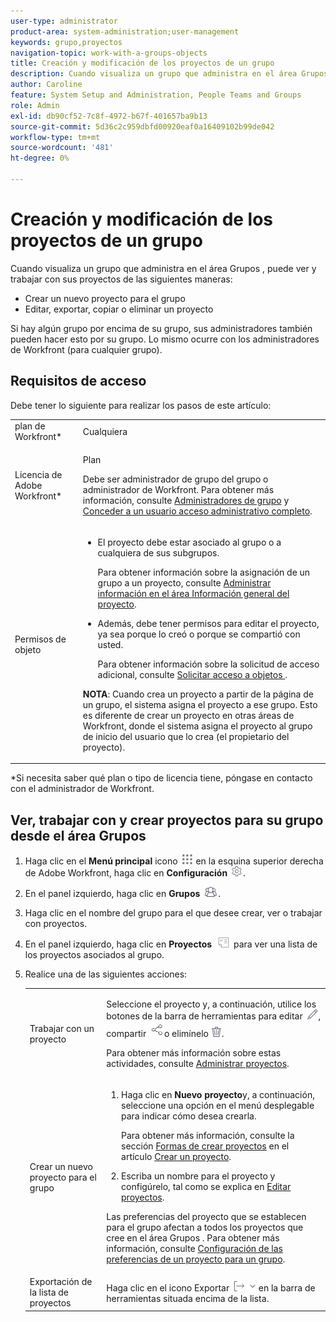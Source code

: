 ```yaml
---
user-type: administrator
product-area: system-administration;user-management
keywords: grupo,proyectos
navigation-topic: work-with-a-groups-objects
title: Creación y modificación de los proyectos de un grupo
description: Cuando visualiza un grupo que administra en el área Grupos, puede crear, editar, exportar, copiar y eliminar los proyectos del grupo.
author: Caroline
feature: System Setup and Administration, People Teams and Groups
role: Admin
exl-id: db90cf52-7c8f-4972-b67f-401657ba9b13
source-git-commit: 5d36c2c959dbfd00920eaf0a16409102b99de042
workflow-type: tm+mt
source-wordcount: '481'
ht-degree: 0%

---
```


# Creación y modificación de los proyectos de un grupo

Cuando visualiza un grupo que administra en el área Grupos , puede ver y trabajar con sus proyectos de las siguientes maneras:

* Crear un nuevo proyecto para el grupo
* Editar, exportar, copiar o eliminar un proyecto

Si hay algún grupo por encima de su grupo, sus administradores también pueden hacer esto por su grupo. Lo mismo ocurre con los administradores de Workfront (para cualquier grupo).

## Requisitos de acceso

Debe tener lo siguiente para realizar los pasos de este artículo:

<table style="table-layout:auto"> 
 <col> 
 <col> 
 <tbody> 
  <tr> 
   <td >plan de Workfront</a>*</td> 
   <td>Cualquiera</td> 
  </tr> 
  <tr> 
   <td>Licencia de Adobe Workfront</a>*</td> 
   <td> <p>Plan </p> <p>Debe ser administrador de grupo del grupo o administrador de Workfront. Para obtener más información, consulte <a href="../../../administration-and-setup/manage-groups/group-roles/group-administrators.md" class="MCXref xref">Administradores de grupo</a> y <a href="../../../administration-and-setup/add-users/configure-and-grant-access/grant-a-user-full-administrative-access.md" class="MCXref xref">Conceder a un usuario acceso administrativo completo</a>.</p> </td> 
  </tr> 
  <tr> 
   <td role="rowheader">Permisos de objeto</td> 
   <td> 
    <ul> 
     <li> <p>El proyecto debe estar asociado al grupo o a cualquiera de sus subgrupos. </p> <p>Para obtener información sobre la asignación de un grupo a un proyecto, consulte <a href="../../../manage-work/projects/manage-projects/understand-project-overview-area.md" class="MCXref xref">Administrar información en el área Información general del proyecto</a>.</p> </li> 
     <li> <p>Además, debe tener permisos para editar el proyecto, ya sea porque lo creó o porque se compartió con usted.</p> <p>Para obtener información sobre la solicitud de acceso adicional, consulte <a href="../../../workfront-basics/grant-and-request-access-to-objects/request-access.md" class="MCXref xref">Solicitar acceso a objetos </a>.</p> </li> 
    </ul> <p><b>NOTA</b>: Cuando crea un proyecto a partir de la página de un grupo, el sistema asigna el proyecto a ese grupo. Esto es diferente de crear un proyecto en otras áreas de Workfront, donde el sistema asigna el proyecto al grupo de inicio del usuario que lo crea (el propietario del proyecto).</p> </td> 
  </tr> 
 </tbody> 
</table>

&#42;Si necesita saber qué plan o tipo de licencia tiene, póngase en contacto con el administrador de Workfront.

## Ver, trabajar con y crear proyectos para su grupo desde el área Grupos

1. Haga clic en el **Menú principal** icono ![](assets/main-menu-icon.png) en la esquina superior derecha de Adobe Workfront, haga clic en **Configuración** ![](assets/gear-icon-settings.png).

1. En el panel izquierdo, haga clic en **Grupos** ![](assets/groups-icon.png).

1. Haga clic en el nombre del grupo para el que desee crear, ver o trabajar con proyectos.
1. En el panel izquierdo, haga clic en **Proyectos** ![](assets/projects-in-main-menu.png) para ver una lista de los proyectos asociados al grupo.

1. Realice una de las siguientes acciones:

   <table style="table-layout:auto"> 
    <col> 
    <col> 
    <tbody> 
     <tr> 
      <td role="rowheader"> <p>Trabajar con un proyecto</p> </td> 
      <td> <p>Seleccione el proyecto y, a continuación, utilice los botones de la barra de herramientas para editar <img src="assets/edit-icon.png">, compartir <img src="assets/share-icon.png">o elimínelo <img src="assets/delete.png">.</p> <p>Para obtener más información sobre estas actividades, consulte <a href="../../../manage-work/projects/manage-projects/manage-projects-overview.md" class="MCXref xref">Administrar proyectos</a>.</p> </td> 
     </tr> 
     <tr> 
      <td role="rowheader"> <p>Crear un nuevo proyecto para el grupo</p> </td> 
      <td> 
       <ol> 
        <li value="1"> <p>Haga clic en <strong>Nuevo proyecto</strong>y, a continuación, seleccione una opción en el menú desplegable para indicar cómo desea crearla. </p> <p>Para obtener más información, consulte la sección <a href="../../../manage-work/projects/create-projects/create-project.md#ways-to-create-projects" class="MCXref xref">Formas de crear proyectos</a> en el artículo <a href="../../../manage-work/projects/create-projects/create-project.md" class="MCXref xref">Crear un proyecto</a>.</p> </li> 
        <li value="2">Escriba un nombre para el proyecto y configúrelo, tal como se explica en <a href="../../../manage-work/projects/manage-projects/edit-projects.md" class="MCXref xref">Editar proyectos</a>.</li> 
       </ol> <p> Las preferencias del proyecto que se establecen para el grupo afectan a todos los proyectos que cree en el área Grupos . Para obtener más información, consulte <a href="../../../administration-and-setup/manage-groups/create-and-manage-groups/configure-project-preferences-group.md" class="MCXref xref">Configuración de las preferencias de un proyecto para un grupo</a>.</p> </td> 
     </tr> 
     <tr> 
      <td role="rowheader">Exportación de la lista de proyectos</td> 
      <td>Haga clic en el icono Exportar <img src="assets/export.png"> en la barra de herramientas situada encima de la lista.</td> 
     </tr> 
    </tbody> 
   </table>
